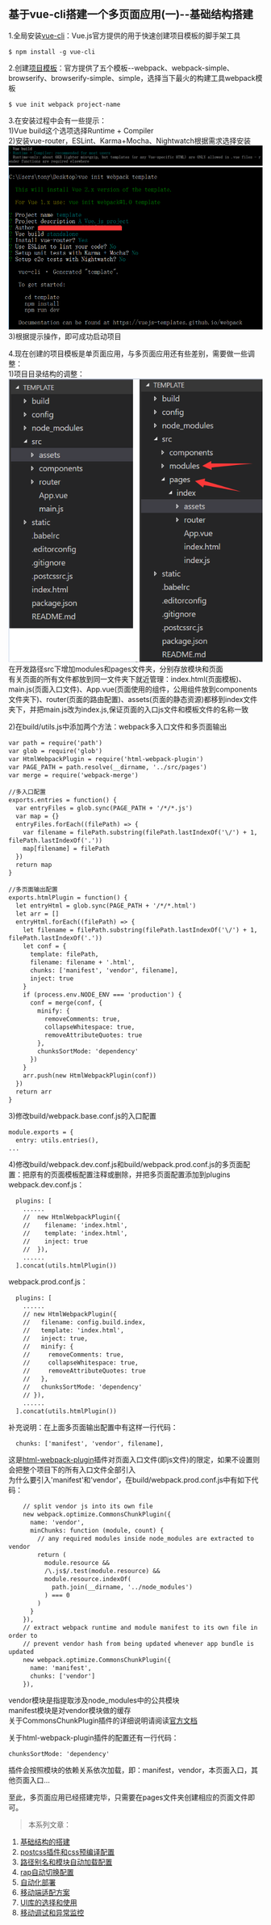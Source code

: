 ## 基于vue-cli搭建一个多页面应用(一)--基础结构搭建

1.全局安装[vue-cli](https://github.com/vuejs/vue-cli)：Vue.js官方提供的用于快速创建项目模板的脚手架工具
```
$ npm install -g vue-cli
```

2.创建[项目模板](https://github.com/vuejs-templates)：官方提供了五个模板--webpack、webpack-simple、browserify、browserify-simple、simple，选择当下最火的构建工具webpack模板
```
$ vue init webpack project-name
```

3.在安装过程中会有一些提示：  
1)Vue build这个选项选择Runtime + Compiler  
2)安装vue-router，ESLint、Karma+Mocha、Nightwatch根据需求选择安装
![](imgs/02.png)
![](imgs/01.png)
3)根据提示操作，即可成功启动项目

4.现在创建的项目模板是单页面应用，与多页面应用还有些差别，需要做一些调整：   
1)项目目录结构的调整：  
![](imgs/03.png)  
在开发路径src下增加modules和pages文件夹，分别存放模块和页面   
有关页面的所有文件都放到同一文件夹下就近管理：index.html(页面模板)、main.js(页面入口文件)、App.vue(页面使用的组件，公用组件放到components文件夹下)、router(页面的路由配置)、assets(页面的静态资源)都移到index文件夹下，并把main.js改为index.js,保证页面的入口js文件和模板文件的名称一致  

2)在build/utils.js中添加两个方法：webpack多入口文件和多页面输出
```
var path = require('path')
var glob = require('glob')
var HtmlWebpackPlugin = require('html-webpack-plugin')
var PAGE_PATH = path.resolve(__dirname, '../src/pages')
var merge = require('webpack-merge')

//多入口配置
exports.entries = function() {
  var entryFiles = glob.sync(PAGE_PATH + '/*/*.js')
  var map = {}
  entryFiles.forEach((filePath) => {
    var filename = filePath.substring(filePath.lastIndexOf('\/') + 1, filePath.lastIndexOf('.'))
    map[filename] = filePath
  })
  return map
}

//多页面输出配置
exports.htmlPlugin = function() {
  let entryHtml = glob.sync(PAGE_PATH + '/*/*.html')
  let arr = []
  entryHtml.forEach((filePath) => {
    let filename = filePath.substring(filePath.lastIndexOf('\/') + 1, filePath.lastIndexOf('.'))
    let conf = {
      template: filePath,
      filename: filename + '.html',
      chunks: ['manifest', 'vendor', filename],
      inject: true
    }
    if (process.env.NODE_ENV === 'production') {
      conf = merge(conf, {
        minify: {
          removeComments: true,
          collapseWhitespace: true,
          removeAttributeQuotes: true
        },
        chunksSortMode: 'dependency'
      })
    }
    arr.push(new HtmlWebpackPlugin(conf))
  })
  return arr
}
```

3)修改build/webpack.base.conf.js的入口配置
```
module.exports = {
  entry: utils.entries(),
...
```

4)修改build/webpack.dev.conf.js和build/webpack.prod.conf.js的多页面配置：把原有的页面模板配置注释或删除，并把多页面配置添加到plugins  
webpack.dev.conf.js：
```
  plugins: [
    ......
    //  new HtmlWebpackPlugin({
    //    filename: 'index.html',
    //    template: 'index.html',
    //    inject: true
    //  }),
    ......
  ].concat(utils.htmlPlugin())
```
webpack.prod.conf.js：
```
  plugins: [
    ......
    // new HtmlWebpackPlugin({
    //   filename: config.build.index,
    //   template: 'index.html',
    //   inject: true,
    //   minify: {
    //     removeComments: true,
    //     collapseWhitespace: true,
    //     removeAttributeQuotes: true
    //   },
    //   chunksSortMode: 'dependency'
    // }),
    ......
  ].concat(utils.htmlPlugin())
```


补充说明：在上面多页面输出配置中有这样一行代码：
```
  chunks: ['manifest', 'vendor', filename],
```
这是[html-webpack-plugin](https://github.com/jantimon/html-webpack-plugin)插件对页面入口文件(即js文件)的限定，如果不设置则会把整个项目下的所有入口文件全部引入  
为什么要引入'manifest'和'vendor'，在build/webpack.prod.conf.js中有如下代码：
```
    // split vendor js into its own file
    new webpack.optimize.CommonsChunkPlugin({
      name: 'vendor',
      minChunks: function (module, count) {
        // any required modules inside node_modules are extracted to vendor
        return (
          module.resource &&
          /\.js$/.test(module.resource) &&
          module.resource.indexOf(
            path.join(__dirname, '../node_modules')
          ) === 0
        )
      }
    }),
    // extract webpack runtime and module manifest to its own file in order to
    // prevent vendor hash from being updated whenever app bundle is updated
    new webpack.optimize.CommonsChunkPlugin({
      name: 'manifest',
      chunks: ['vendor']
    }),
```
vendor模块是指提取涉及node_modules中的公共模块  
manifest模块是对vendor模块做的缓存  
关于CommonsChunkPlugin插件的详细说明请阅读[官方文档](https://webpack.js.org/plugins/commons-chunk-plugin/)

关于html-webpack-plugin插件的配置还有一行代码：
```
chunksSortMode: 'dependency'
```
插件会按照模块的依赖关系依次加载，即：manifest，vendor，本页面入口，其他页面入口...    

至此，多页面应用已经搭建完毕，只需要在pages文件夹创建相应的页面文件即可。

> 本系列文章：

1. <a href="https://github.com/tonyfree/blog/issues/1" target="_blank">基础结构的搭建</a>
2. <a href="https://github.com/tonyfree/blog/issues/2" target="_blank">postcss插件和css预编译配置</a>
3. <a href="https://github.com/tonyfree/blog/issues/3" target="_blank">路径别名和模块自动加载配置</a>
4. <a href="https://github.com/tonyfree/blog/issues/4" target="_blank">rap自动切换配置</a>
5. <a href="https://github.com/tonyfree/blog/issues/5" target="_blank">自动化部署</a>
6. <a href="https://github.com/tonyfree/blog/issues/6" target="_blank">移动端适配方案</a>
7. <a href="https://github.com/tonyfree/blog/issues/7" target="_blank">UI库的选择和使用</a>
8. <a href="https://github.com/tonyfree/blog/issues/8" target="_blank">移动调试和异常监控</a>


